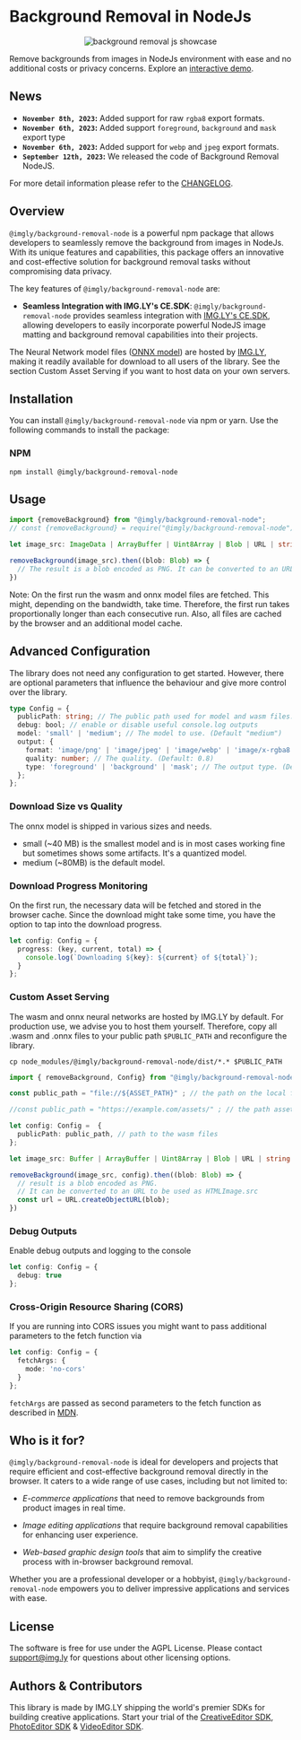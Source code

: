 # Background Removal in NodeJs

<p align="center">
<img src="https://img.ly/showcases/cesdk/web/s/case-thumbnail/background-removal/background-removal-0.png?utm_source=github&utm_medium=project&utm_campaign=vectorizer" alt="background removal js showcase" />

</p>

Remove backgrounds from images in NodeJs environment with ease and no additional costs or privacy concerns.
Explore an [interactive demo](https://img.ly/showcases/cesdk/web/background-removal/web?utm_source=github&utm_medium=project&utm_campaign=vectorizer).

## News

- **`November 8th, 2023`:** Added support for raw `rgba8` export formats.
- **`November 6th, 2023`:** Added support `foreground`, `background` and `mask` export type
- **`November 6th, 2023`:** Added support for `webp` and `jpeg` export formats.
- **`September 12th, 2023`:** We released the code of Background Removal NodeJS.

For more detail information please refer to the [CHANGELOG](./CHANGELOG.md).

## Overview

`@imgly/background-removal-node` is a powerful npm package that allows developers to seamlessly remove the background from images in NodeJs. With its unique features and capabilities, this package offers an innovative and cost-effective solution for background removal tasks without compromising data privacy.

The key features of `@imgly/background-removal-node` are:

- **Seamless Integration with IMG.LY's CE.SDK**: `@imgly/background-removal-node` provides seamless integration with [IMG.LY's CE.SDK](https://img.ly/products/creative-sdk?utm_source=github&utm_medium=project&utm_campaign=vectorizer), allowing developers to easily incorporate powerful NodeJS image matting and background removal capabilities into their projects.

The Neural Network model files ([ONNX model](https://onnx.ai/)) are hosted by [IMG.LY](https://img.ly/), making it readily available for download to all users of the library. See the section Custom Asset Serving if you want to host data on your own servers.

## Installation

You can install `@imgly/background-removal-node` via npm or yarn. Use the following commands to install the package:

### NPM

```shell
npm install @imgly/background-removal-node
```

## Usage

```typescript
import {removeBackground} from "@imgly/background-removal-node";
// const {removeBackground} = require("@imgly/background-removal-node");

let image_src: ImageData | ArrayBuffer | Uint8Array | Blob | URL | string = ...;

removeBackground(image_src).then((blob: Blob) => {
  // The result is a blob encoded as PNG. It can be converted to an URL to be used as HTMLImage.src
})
```

Note: On the first run the wasm and onnx model files are fetched. This might, depending on the bandwidth, take time. Therefore, the first run takes proportionally longer than each consecutive run. Also, all files are cached by the browser and an additional model cache.

## Advanced Configuration

The library does not need any configuration to get started. However, there are optional parameters that influence the behaviour and give more control over the library.

```typescript
type Config = {
  publicPath: string; // The public path used for model and wasm files. Default: '`file://${path.resolve(`node_modules/${pkg.name}/dist/`)}/`.
  debug: bool; // enable or disable useful console.log outputs
  model: 'small' | 'medium'; // The model to use. (Default "medium")
  output: {
    format: 'image/png' | 'image/jpeg' | 'image/webp' | 'image/x-rgba8'; // The output format. (Default "image/png")
    quality: number; // The quality. (Default: 0.8)
    type: 'foreground' | 'background' | 'mask'; // The output type. (Default "foreground")
  };
};
```

### Download Size vs Quality

The onnx model is shipped in various sizes and needs.

- small (~40 MB) is the smallest model and is in most cases working fine but sometimes shows some artifacts. It's a quantized model.
- medium (~80MB) is the default model.

### Download Progress Monitoring

On the first run, the necessary data will be fetched and stored in the browser cache. Since the download might take some time, you have the option to tap into the download progress.

```typescript
let config: Config = {
  progress: (key, current, total) => {
    console.log(`Downloading ${key}: ${current} of ${total}`);
  }
};
```

### Custom Asset Serving

The wasm and onnx neural networks are hosted by IMG.LY by default. For production use, we advise you to host them yourself. Therefore, copy all .wasm and .onnx files to your public path `$PUBLIC_PATH` and reconfigure the library.

```shell
cp node_modules/@imgly/background-removal-node/dist/*.* $PUBLIC_PATH
```

```typescript
import { removeBackground, Config} from "@imgly/background-removal-node"

const public_path = "file://${ASSET_PATH}" ; // the path on the local file system

//const public_path = "https://example.com/assets/" ; // the path assets are served from

let config: Config =  {
  publicPath: public_path, // path to the wasm files
};

let image_src: Buffer | ArrayBuffer | Uint8Array | Blob | URL | string = ...;

removeBackground(image_src, config).then((blob: Blob) => {
  // result is a blob encoded as PNG.
  // It can be converted to an URL to be used as HTMLImage.src
  const url = URL.createObjectURL(blob);
})
```

### Debug Outputs

Enable debug outputs and logging to the console

```typescript
let config: Config = {
  debug: true
};
```

### Cross-Origin Resource Sharing (CORS)

If you are running into CORS issues you might want to pass additional parameters to the fetch function via

```typescript
let config: Config = {
  fetchArgs: {
    mode: 'no-cors'
  }
};
```

`fetchArgs` are passed as second parameters to the fetch function as described in [MDN](https://developer.mozilla.org/en-US/docs/Web/API/Fetch_API/Using_Fetch).

## Who is it for?

`@imgly/background-removal-node` is ideal for developers and projects that require efficient and cost-effective background removal directly in the browser. It caters to a wide range of use cases, including but not limited to:

- _E-commerce applications_ that need to remove backgrounds from product images in real time.

- _Image editing applications_ that require background removal capabilities for enhancing user experience.

- _Web-based graphic design tools_ that aim to simplify the creative process with in-browser background removal.

Whether you are a professional developer or a hobbyist, `@imgly/background-removal-node` empowers you to deliver impressive applications and services with ease.

## License

The software is free for use under the AGPL License. Please contact [support@img.ly](mailto:support@img.ly?subject=Background-Removal-Node%20License) for questions about other licensing options.

## Authors & Contributors

This library is made by IMG.LY shipping the world's premier SDKs for building creative applications.
Start your trial of the [CreativeEditor SDK](https://img.ly/products/creative-sdk?utm_source=github&utm_medium=project&utm_campaign=vectorizer-node), [PhotoEditor SDK](https://img.ly/products/photo-sdk?utm_source=github&utm_medium=project&utm_campaign=vectorizer-node) & [VideoEditor SDK](https://img.ly/products/video-sdk?utm_source=github&utm_medium=project&utm_campaign=vectorizer-node).
